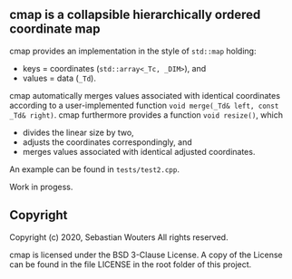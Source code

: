 cmap is a collapsible hierarchically ordered coordinate map
-----------------------------------------------------------
cmap provides an implementation in the style of ```std::map``` holding:

* keys = coordinates (```std::array<_Tc, _DIM>```), and
* values = data (```_Td```).

cmap automatically merges values associated with identical coordinates
according to a user-implemented function
```void merge(_Td& left, const _Td& right)```. cmap furthermore provides
a function ```void resize()```, which

* divides the linear size by two,
* adjusts the coordinates correspondingly, and
* merges values associated with identical adjusted coordinates.

An example can be found in ```tests/test2.cpp```.

Work in progess.

Copyright
---------
Copyright (c) 2020, Sebastian Wouters
All rights reserved.

cmap is licensed under the BSD 3-Clause License. A copy of the License
can be found in the file LICENSE in the root folder of this project.

